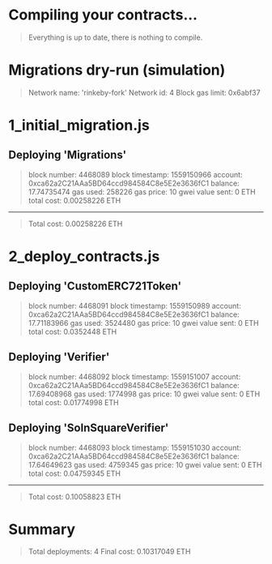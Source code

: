 Compiling your contracts...
===========================
> Everything is up to date, there is nothing to compile.


Migrations dry-run (simulation)
===============================
> Network name:    'rinkeby-fork'
> Network id:      4
> Block gas limit: 0x6abf37


1_initial_migration.js
======================

   Deploying 'Migrations'
   ----------------------
   > block number:        4468089
   > block timestamp:     1559150966
   > account:             0xca62a2C21AAa5BD64ccd984584C8e5E2e3636fC1
   > balance:             17.74735474
   > gas used:            258226
   > gas price:           10 gwei
   > value sent:          0 ETH
   > total cost:          0.00258226 ETH

   -------------------------------------
   > Total cost:          0.00258226 ETH


2_deploy_contracts.js
=====================

   Deploying 'CustomERC721Token'
   -----------------------------
   > block number:        4468091
   > block timestamp:     1559150989
   > account:             0xca62a2C21AAa5BD64ccd984584C8e5E2e3636fC1
   > balance:             17.71183966
   > gas used:            3524480
   > gas price:           10 gwei
   > value sent:          0 ETH
   > total cost:          0.0352448 ETH


   Deploying 'Verifier'
   --------------------
   > block number:        4468092
   > block timestamp:     1559151007
   > account:             0xca62a2C21AAa5BD64ccd984584C8e5E2e3636fC1
   > balance:             17.69408968
   > gas used:            1774998
   > gas price:           10 gwei
   > value sent:          0 ETH
   > total cost:          0.01774998 ETH


   Deploying 'SolnSquareVerifier'
   ------------------------------
   > block number:        4468093
   > block timestamp:     1559151030
   > account:             0xca62a2C21AAa5BD64ccd984584C8e5E2e3636fC1
   > balance:             17.64649623
   > gas used:            4759345
   > gas price:           10 gwei
   > value sent:          0 ETH
   > total cost:          0.04759345 ETH

   -------------------------------------
   > Total cost:          0.10058823 ETH


Summary
=======
> Total deployments:   4
> Final cost:          0.10317049 ETH